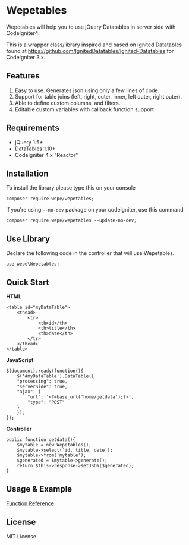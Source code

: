 # Wepetables
Wepetables will help you to use jQuery Datatables in server side with CodeIgniter4.

This is a wrapper class/library inspired and based on Ignited Datatables found at https://github.com/IgnitedDatatables/Ignited-Datatables for CodeIgniter 3.x.

## **Features**
1. Easy to use. Generates json using only a few lines of code.
2. Support for table joins (left, right, outer, inner, left outer, right outer).
3. Able to define custom columns, and filters.
4. Editable custom variables with callback function support.

## **Requirements**
* jQuery 1.5+
* DataTables 1.10+
* CodeIgniter 4.x "Reactor"

## **Installation**
To install the library please type this on your console
```
composer require wepe/wepetables;
```
if you're using `--no-dev` package on your codeigniter, use this command
```
composer require wepe/wepetables --update-no-dev;
```

## **Use Library**
Declare the following code in the controller that will use Wepetables.
```
use wepe\Wepetables;
```

## **Quick Start**
**HTML**
```
<table id="myDataTable">
    <thead>
        <tr>
            <th>id</th>
            <th>title</th>
            <th>date</th>
        </tr>
    </thead>
</table>
```
**JavaScript**
```
$(document).ready(function(){
    $('#myDataTable').DataTable({
	"processing": true,
	"serverSide": true,
	"ajax": {
	    "url": '<?=base_url('home/getdata');?>',
	    "type": "POST"
	}
    });
});
```
**Controller**
```
public function getdata(){
    $mytable = new Wepetables();
    $mytable->select('id, title, date');
    $mytable->from('mytable');
    $generated = $mytable->generate();
    return $this->response->setJSON($generated);
}
```

## **Usage & Example**
[Function Reference](https://github.com/we-pe/Wepetables/wiki/Function-Reference)

## **License**
MIT License.